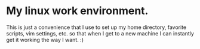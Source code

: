 # My linux work environment.

This is just a convenience that I use to set up my home directory, favorite scripts, vim settings, etc. so that when I get to a new machine I can instantly get it working the way I want. :)
